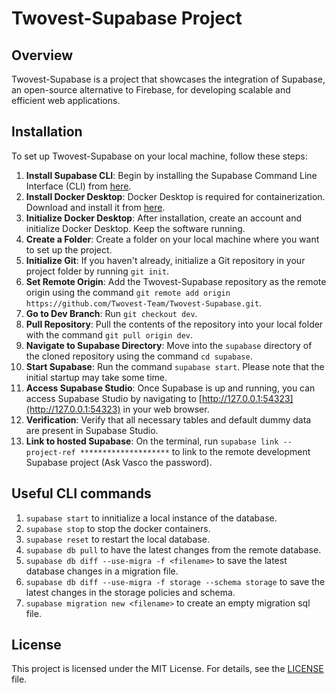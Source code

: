 # Twovest-Supabase Project

## Overview
Twovest-Supabase is a project that showcases the integration of Supabase, an open-source alternative to Firebase, for developing scalable and efficient web applications.

## Installation
To set up Twovest-Supabase on your local machine, follow these steps:

1. **Install Supabase CLI**: Begin by installing the Supabase Command Line Interface (CLI) from [here](https://supabase.com/docs/guides/cli/getting-started).
2. **Install Docker Desktop**: Docker Desktop is required for containerization. Download and install it from [here](https://www.docker.com/products/docker-desktop/).
3. **Initialize Docker Desktop**: After installation, create an account and initialize Docker Desktop. Keep the software running.
4. **Create a Folder**: Create a folder on your local machine where you want to set up the project.
5. **Initialize Git**: If you haven't already, initialize a Git repository in your project folder by running `git init`.
6. **Set Remote Origin**: Add the Twovest-Supabase repository as the remote origin using the command `git remote add origin https://github.com/Twovest-Team/Twovest-Supabase.git`.
7. **Go to Dev Branch**: Run `git checkout dev`.
8. **Pull Repository**: Pull the contents of the repository into your local folder with the command `git pull origin dev`.
9. **Navigate to Supabase Directory**: Move into the `supabase` directory of the cloned repository using the command `cd supabase`.
10. **Start Supabase**: Run the command `supabase start`. Please note that the initial startup may take some time.
11. **Access Supabase Studio**: Once Supabase is up and running, you can access Supabase Studio by navigating to [http://127.0.0.1:54323](http://127.0.0.1:54323) in your web browser.
12. **Verification**: Verify that all necessary tables and default dummy data are present in Supabase Studio.
13. **Link to hosted Supabase**: On the terminal, run `supabase link --project-ref ********************` to link to the remote development Supabase project (Ask Vasco the password).

## Useful CLI commands
1. `supabase start` to innitialize a local instance of the database.
2. `supabase stop` to stop the docker containers.
3. `supabase reset` to restart the local database.
4. `supabase db pull` to have the latest changes from the remote database.
5. `supabase db diff --use-migra -f <filename>` to save the latest database changes in a migration file.
6. `supabase db diff --use-migra -f storage --schema storage` to save the latest changes in the storage policies and schema.
7. `supabase migration new <filename>` to create an empty migration sql file.

## License
This project is licensed under the MIT License. For details, see the [LICENSE](LICENSE) file.
